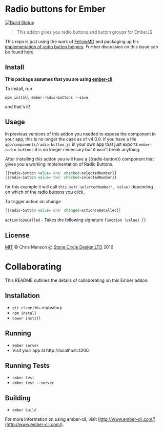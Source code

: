 # Radio buttons for Ember

[![Build Status](https://travis-ci.org/stonecircle/ember-radio-buttons.svg?branch=master)](https://travis-ci.org/stonecircle/ember-radio-buttons)

> This addon gives you radio buttons and button groups for EmberJS

This repo is just using the work of [FellowMD](https://gist.github.com/FellowMD) and packaging up his [implementation of radio button helpers](https://gist.github.com/FellowMD/7973c9bec27f0e0a3508). Further discussion on this issue can be found [here](https://github.com/emberjs/ember.js/pull/4352)

## Install

**This package assumes that you are using [ember-cli](http://ember-cli.com)**

To install, run

```
npm install ember-radio-buttons --save
```

and that's it!

## Usage

In previous versions of this addon you needed to expose the component in your app, this is no longer the case as of v4.0.0. If you have a file `app/components/radio-button.js` in your own app that just exports `ember-radio-buttons` it is no longer necessary but it won't break anything.

After installing this addon you will have a {{radio-button}} component that gives you a working implementation of Radio Buttons.

```hbs
{{radio-button value='one' checked=selectedNumber}}
{{radio-button value='two' checked=selectedNumber}}
```
for this example it will call ```this.set('selectedNumber', value)``` depending on which of the radio buttons you click.

To trigger action on change

```hbs
{{radio-button value='one' changed=actionToBeCalled}}
```
`actionToBeCalled` - Takes the following signature `function (value) {}`

## License

[MIT](http://opensource.org/licenses/MIT) © Chris Manson @ [Stone Circle Design LTD](http://stonecircle.io) 2016


# Collaborating
This README outlines the details of collaborating on this Ember addon.

## Installation

* `git clone` this repository
* `npm install`
* `bower install`

## Running

* `ember server`
* Visit your app at http://localhost:4200.

## Running Tests

* `ember test`
* `ember test --server`

## Building

* `ember build`

For more information on using ember-cli, visit [http://www.ember-cli.com/](http://www.ember-cli.com/).
